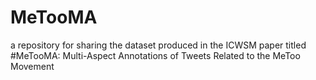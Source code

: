 # MeTooMA
a repository for sharing the dataset produced in the ICWSM paper titled #MeTooMA: Multi-Aspect Annotations of Tweets Related to the MeToo Movement
